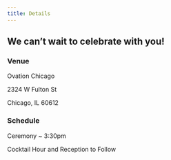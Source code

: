 ```yaml
---
title: Details
---
```


## We can’t wait to celebrate with you!

### Venue

Ovation Chicago

2324 W Fulton St

Chicago, IL 60612

### Schedule

Ceremony ~ 3:30pm

Cocktail Hour and Reception to Follow
